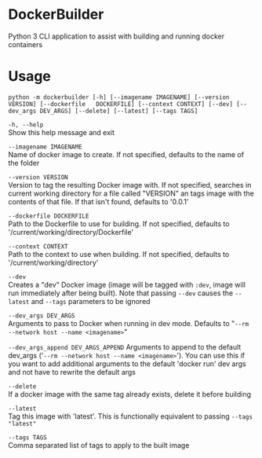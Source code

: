 # DockerBuilder

Python 3 CLI application to assist with building and running docker containers

# Usage
    python -m dockerbuilder [-h] [--imagename IMAGENAME] [--version VERSION] [--dockerfile   DOCKERFILE] [--context CONTEXT] [--dev] [--dev_args DEV_ARGS] [--delete] [--latest] [--tags TAGS]

`-h, --help`  
Show this help message and exit

`--imagename IMAGENAME`  
Name of docker image to create. If not specified, defaults to the name of the folder 

`--version VERSION`  
Version to tag the resulting Docker image with. If not specified, searches in current working directory for a file called "VERSION" an tags image with the contents of that file. If that isn't found, defaults to '0.0.1'

`--dockerfile DOCKERFILE`  
Path to the Dockerfile to use for building. If not specified, defaults to '/current/working/directory/Dockerfile'

`--context CONTEXT`  
Path to the context to use when building. If not specified, defaults to '/current/working/directory'

`--dev`  
Creates a "dev" Docker image (image will be tagged with `:dev`, image will run immediately after being built). Note that passing `--dev` causes the `--latest` and `--tags` parameters to be ignored 

`--dev_args DEV_ARGS`  
Arguments to pass to Docker when running in dev mode. Defaults to "`--rm --network host --name <imagename>`"

`--dev_args_append DEV_ARGS_APPEND`
Arguments to append to the default dev_args ('`--rm --network host --name <imagename>`'). You can use this if you want to add additional arguments to the default 'docker run' dev args and not have to rewrite the default args

`--delete`  
If a docker image with the same tag already exists, delete it before building

`--latest`  
Tag this image with 'latest'. This is functionally equivalent to passing `--tags "latest"`
  
`--tags TAGS`  
Comma separated list of tags to apply to the built image

